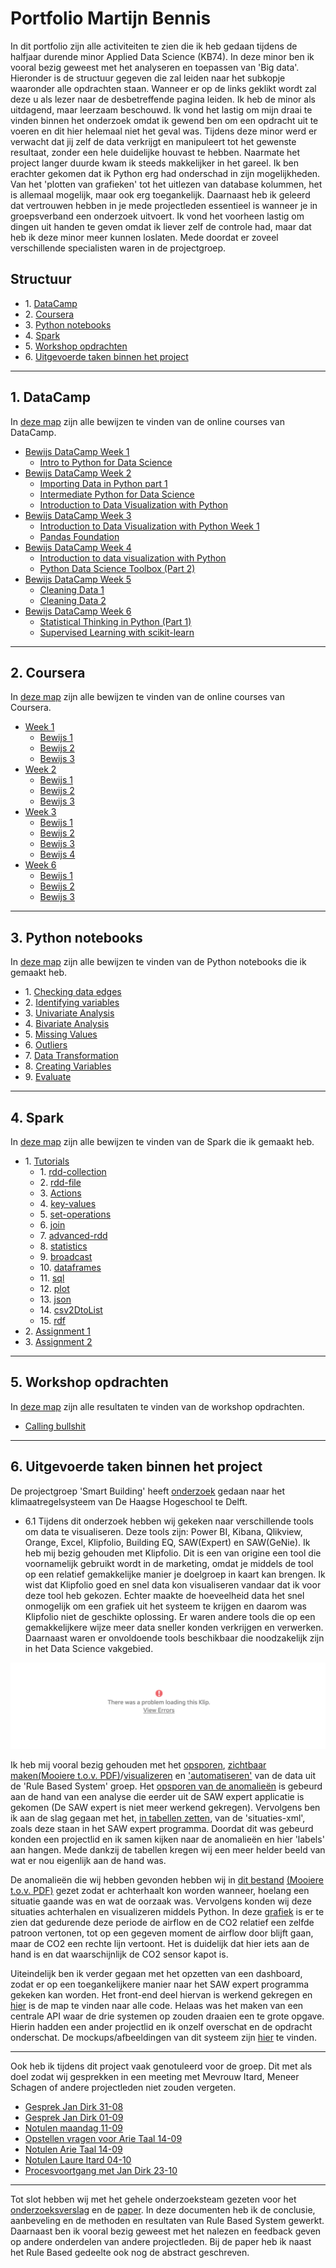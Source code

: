 # Portfolio Martijn Bennis

In dit portfolio zijn alle activiteiten te zien die ik heb gedaan tijdens de halfjaar durende minor Applied Data Science (KB74). In deze minor ben ik vooral bezig geweest met het analyseren en toepassen van 'Big data'. Hieronder is de structuur gegeven die zal leiden naar het subkopje waaronder alle opdrachten staan. Wanneer er op de links geklikt wordt zal deze u als lezer naar de desbetreffende pagina leiden. Ik heb de minor als uitdagend, maar leerzaam beschouwd. Ik vond het lastig om mijn draai te vinden binnen het onderzoek omdat ik gewend ben om een opdracht uit te voeren en dit hier helemaal niet het geval was. Tijdens deze minor werd er verwacht dat jij zelf de data verkrijgt en manipuleert tot het gewenste resultaat, zonder een hele duidelijke houvast te hebben. Naarmate het project langer duurde kwam ik steeds makkelijker in het gareel. Ik ben erachter gekomen dat ik Python erg had onderschad in zijn mogelijkheden. Van het 'plotten van grafieken' tot het uitlezen van database kolummen, het is allemaal mogelijk, maar ook erg toegankelijk. Daarnaast heb ik geleerd dat vertrouwen hebben in je mede projectleden essentieel is wanneer je in groepsverband een onderzoek uitvoert. Ik vond het voorheen lastig om dingen uit handen te geven omdat ik liever zelf de controle had, maar dat heb ik deze minor meer kunnen loslaten. Mede doordat er zoveel verschillende specialisten waren in de projectgroep. 

## Structuur
* 1\. [DataCamp](#DataCamp)
* 2\. [Coursera](#Coursera)
* 3\. [Python notebooks](#Python_notebooks)
* 4\. [Spark](#Spark)
* 5\. [Workshop opdrachten](#Workshop_opdrachten)
* 6\. [Uitgevoerde taken binnen het project](#Uitgevoerde_taken_binnen_het_project)

---

## 1. DataCamp <a name="DataCamp"></a>
In [deze map](https://github.com/martijnBennis/smart_building/tree/master/DataCamp) zijn alle bewijzen te vinden van de online courses van DataCamp.
* [Bewijs DataCamp Week 1](https://github.com/martijnBennis/smart_building/tree/master/DataCamp/Week%201)
    * [Intro to Python for Data Science](https://github.com/martijnBennis/smart_building/blob/master/DataCamp/Week%201/Intro%20to%20Python%20for%20Data%20Science.png)
* [Bewijs DataCamp Week 2](https://github.com/martijnBennis/smart_building/tree/master/DataCamp/Week%202)
    * [Importing Data in Python part 1](https://github.com/martijnBennis/smart_building/blob/master/DataCamp/Week%202/Importing%20Data%20in%20Python%20(Part%201).png)
    * [Intermediate Python for Data Science](https://github.com/martijnBennis/smart_building/blob/master/DataCamp/Week%202/Intermediate%20Python%20for%20Data%20Science.png)
    * [Introduction to Data Visualization with Python](https://github.com/martijnBennis/smart_building/blob/master/DataCamp/Week%202/Introduction%20to%20Data%20Visualization%20with%20Python.png)
* [Bewijs DataCamp Week 3](https://github.com/martijnBennis/smart_building/tree/master/DataCamp/Week%203)
    * [Introduction to Data Visualization with Python Week 1](https://github.com/martijnBennis/smart_building/blob/master/DataCamp/Week%203/Introduction%20to%20Data%20Visualization%20with%20Python%20Week%201.png)
    * [Pandas Foundation](https://github.com/martijnBennis/smart_building/blob/master/DataCamp/Week%203/Pandas%20Foundation.png)
* [Bewijs DataCamp Week 4](https://github.com/martijnBennis/smart_building/tree/master/DataCamp/Week%204)
    * [Introduction to data visualization with Python](https://github.com/martijnBennis/smart_building/blob/master/DataCamp/Week%204/Introduction%20to%20data%20visualization%20with%20Python.png)
    * [Python Data Science Toolbox (Part 2)](https://github.com/martijnBennis/smart_building/blob/master/DataCamp/Week%204/Python%20Data%20Science%20Toolbox%20(Part%202).png)
* [Bewijs DataCamp Week 5](https://github.com/martijnBennis/smart_building/tree/master/DataCamp/Week%205)
    * [Cleaning Data 1](https://github.com/martijnBennis/smart_building/blob/master/DataCamp/Week%205/Cleaning%20Data%201.png)
    * [Cleaning Data 2](https://github.com/martijnBennis/smart_building/blob/master/DataCamp/Week%205/Cleaning%20Data%202.png)
* [Bewijs DataCamp Week 6](https://github.com/martijnBennis/smart_building/tree/master/DataCamp/Week%206)
    * [Statistical Thinking in Python (Part 1)](https://github.com/martijnBennis/smart_building/blob/master/DataCamp/Week%206/Statistical%20Thinking%20in%20Python%20(Part%201).png)
    * [Supervised Learning with scikit-learn](https://github.com/martijnBennis/smart_building/blob/master/DataCamp/Week%206/Supervised%20Learning%20with%20scikit-learn.png)
---

## 2. Coursera <a name="Coursera"></a>
In [deze map](https://github.com/martijnBennis/smart_building/tree/master/Coursera) zijn alle bewijzen te vinden van de online courses van Coursera.
* [Week 1](https://github.com/martijnBennis/smart_building/tree/master/Coursera/Week%201)
    * [Bewijs 1](https://github.com/martijnBennis/smart_building/blob/master/Coursera/Week%201/bewijs1.png)
    * [Bewijs 2](https://github.com/martijnBennis/smart_building/blob/master/Coursera/Week%201/bewijs2.png)
    * [Bewijs 3](https://github.com/martijnBennis/smart_building/blob/master/Coursera/Week%201/bewijs3.png)
* [Week 2](https://github.com/martijnBennis/smart_building/tree/master/Coursera/Week%202)
    * [Bewijs 1](https://github.com/martijnBennis/smart_building/blob/master/Coursera/Week%202/bewijs1.png)
    * [Bewijs 2](https://github.com/martijnBennis/smart_building/blob/master/Coursera/Week%202/bewijs2.png)
    * [Bewijs 3](https://github.com/martijnBennis/smart_building/blob/master/Coursera/Week%202/bewijs3.png)
* [Week 3](https://github.com/martijnBennis/smart_building/tree/master/Coursera/Week%203)
    * [Bewijs 1](https://github.com/martijnBennis/smart_building/blob/master/Coursera/Week%203/bewijs1.png)
    * [Bewijs 2](https://github.com/martijnBennis/smart_building/blob/master/Coursera/Week%203/bewijs2.png)
    * [Bewijs 3](https://github.com/martijnBennis/smart_building/blob/master/Coursera/Week%203/bewijs3.png)
    * [Bewijs 4](https://github.com/martijnBennis/smart_building/blob/master/Coursera/Week%203/bewijs4.png)
* [Week 6](https://github.com/martijnBennis/smart_building/tree/master/Coursera/Week%206)
    * [Bewijs 1](https://github.com/martijnBennis/smart_building/blob/master/Coursera/Week%206/bewijs1.png)
    * [Bewijs 2](https://github.com/martijnBennis/smart_building/blob/master/Coursera/Week%206/bewijs2.png)
    * [Bewijs 3](https://github.com/martijnBennis/smart_building/blob/master/Coursera/Week%206/bewijs3.png)
---

## 3. Python notebooks <a name="Python_notebooks"></a>
In [deze map](https://github.com/martijnBennis/smart_building/tree/master/Python%20notebooks) zijn alle bewijzen te vinden van de Python notebooks die ik gemaakt heb.
* 1\. [Checking data edges](https://github.com/martijnBennis/smart_building/blob/master/Python%20notebooks/1%2BChecking%2BData%2BEdges.md)
* 2\. [Identifying variables](https://github.com/martijnBennis/smart_building/blob/master/Python%20notebooks/2%2BIdentifying%2Bvariables.md)
* 3\. [Univariate Analysis](https://github.com/martijnBennis/smart_building/blob/master/Python%20notebooks/3%2BUnivariate%2BAnalysis/3%20Univariate%20Analysis.md)
* 4\. [Bivariate Analysis](https://github.com/martijnBennis/smart_building/blob/master/Python%20notebooks/4%2BBivariate%2BAnalysis/4%20Bivariate%20Analysis.md)
* 5\. [Missing Values](https://github.com/martijnBennis/smart_building/blob/master/Python%20notebooks/5%2BMissing%2BValues.md)
* 6\. [Outliers](https://github.com/martijnBennis/smart_building/blob/master/Python%20notebooks/6%2BOutliers/6%20Outliers.md)
* 7\. [Data Transformation](https://github.com/martijnBennis/smart_building/blob/master/Python%20notebooks/7%2BData%2BTransformation/7%20Data%20Transformation.md)
* 8\. [Creating Variables](https://github.com/martijnBennis/smart_building/blob/master/Python%20notebooks/8%2BCreating%2BVariables.md)
* 9\. [Evaluate](https://github.com/martijnBennis/smart_building/blob/master/Python%20notebooks/9%2BEvaluate.md)

---

## 4. Spark <a name="Spark"></a>
In [deze map](https://github.com/martijnBennis/smart_building/tree/master/Spark) zijn alle bewijzen te vinden van de Spark die ik gemaakt heb.

* 1\. [Tutorials](https://github.com/martijnBennis/smart_building/tree/master/Spark/Tutorials)
  * 1\. [rdd-collection](https://github.com/martijnBennis/smart_building/blob/master/Spark/Tutorials/1-rdd-collection.md)
  * 2\. [rdd-file](https://github.com/martijnBennis/smart_building/blob/master/Spark/Tutorials/2-rdd-file.md)
  * 3\. [Actions](https://github.com/martijnBennis/smart_building/blob/master/Spark/Tutorials/3-actions.md)
  * 4\. [key-values](https://github.com/martijnBennis/smart_building/blob/master/Spark/Tutorials/4-key-values.md)
  * 5\. [set-operations](https://github.com/martijnBennis/smart_building/blob/master/Spark/Tutorials/5-set-operations.md)
  * 6\. [join](https://github.com/martijnBennis/smart_building/blob/master/Spark/Tutorials/6-join.md)
  * 7\. [advanced-rdd](https://github.com/martijnBennis/smart_building/blob/master/Spark/Tutorials/7-advanced-rdd.md)
  * 8\. [statistics](https://github.com/martijnBennis/smart_building/blob/master/Spark/Tutorials/8-statistics.md)
  * 9\. [broadcast](https://github.com/martijnBennis/smart_building/blob/master/Spark/Tutorials/9-broadcast.md)
  * 10\. [dataframes](https://github.com/martijnBennis/smart_building/blob/master/Spark/Tutorials/10-dataframes.md)
  * 11\. [sql](https://github.com/martijnBennis/smart_building/blob/master/Spark/Tutorials/11-sql.md)
  * 12\. [plot](https://github.com/martijnBennis/smart_building/blob/master/Spark/Tutorials/12-plot.md)
  * 13\. [json](https://github.com/martijnBennis/smart_building/blob/master/Spark/Tutorials/13-json.md)
  * 14\. [csv2DtoList](https://github.com/martijnBennis/smart_building/blob/master/Spark/Tutorials/14-csv2DtoList.md)
  * 15\. [rdf](https://github.com/martijnBennis/smart_building/blob/master/Spark/Tutorials/15-rdf.md)
* 2\. [Assignment 1](https://github.com/martijnBennis/smart_building/blob/master/Spark/assignment1.md)
* 3\. [Assignment 2](https://github.com/martijnBennis/smart_building/blob/master/Spark/assignment2.md)


---

## 5. Workshop opdrachten <a name="Workshop_opdrachten"></a>
In [deze map](https://github.com/martijnBennis/smart_building/tree/master/Workshop%20opdrachten) zijn alle resultaten te vinden van de workshop opdrachten.
* [Calling bullshit](https://github.com/martijnBennis/smart_building/blob/master/Workshop%20opdrachten/martijn_bennis_14151871_Calling_bullshit.pdf)

---

## 6. Uitgevoerde taken binnen het project <a name="Uitgevoerde_taken_binnen_het_project"></a>
De projectgroep 'Smart Building' heeft [onderzoek](https://github.com/martijnBennis/smart_building/blob/master/Uitgevoerde%20taken%20binnen%20het%20project/Onderzoeksverslag/Onderzoeksverslag%20Smartbuilding%202.0.docx.pdf) gedaan naar het klimaatregelsysteem van De Haagse Hogeschool te Delft. 
* 6.1 Tijdens dit onderzoek hebben wij gekeken naar verschillende tools om data te visualiseren. Deze tools zijn: Power BI, Kibana, Qlikview, Orange, Excel, Klipfolio, Building EQ, SAW(Expert) en SAW(GeNie). Ik heb mij bezig gehouden met Klipfolio. Dit is een van origine een tool die voornamelijk gebruikt wordt in de marketing, omdat je middels de tool op een relatief gemakkelijke manier je doelgroep in kaart kan brengen. Ik wist dat Klipfolio goed en snel data kon visualiseren vandaar dat ik voor deze tool heb gekozen. Echter maakte de hoeveelheid data het snel onmogelijk om een grafiek uit het systeem te krijgen en daarom was Klipfolio niet de geschikte oplossing. Er waren andere tools die op een gemakkelijkere wijze meer data sneller konden verkrijgen en verwerken.
Daarnaast waren er onvoldoende tools beschikbaar die noodzakelijk zijn in het Data Science vakgebied.

![Figure_1-5](images/error_klipfolio.png)






Ik heb mij vooral bezig gehouden met het [opsporen](https://github.com/martijnBennis/smart_building/blob/master/Uitgevoerde%20taken%20binnen%20het%20project/RBS/overzicht_anomalien_saw_expert.pdf), [zichtbaar maken](https://github.com/martijnBennis/smart_building/blob/master/Uitgevoerde%20taken%20binnen%20het%20project/RBS/SAW%20Expert%20anomalie%C3%ABn.pdf)[(Mooiere t.o.v. PDF)](https://github.com/martijnBennis/smart_building/blob/master/Uitgevoerde%20taken%20binnen%20het%20project/RBS/SAW%20Expert%20anomalie%C3%ABn.xlsx)/[visualizeren](https://github.com/martijnBennis/smart_building/blob/master/Uitgevoerde%20taken%20binnen%20het%20project/RBS/image20.png) en ['automatiseren'](https://github.com/martijnBennis/smart_building/tree/master/Uitgevoerde%20taken%20binnen%20het%20project/dashboard) van de data uit de 'Rule Based System' groep. Het [opsporen van de anomalieën](https://github.com/martijnBennis/smart_building/blob/master/Uitgevoerde%20taken%20binnen%20het%20project/RBS/overzicht_anomal) is gebeurd aan de hand van een analyse die eerder uit de SAW expert applicatie is gekomen (De SAW expert is niet meer werkend gekregen). Vervolgens ben ik aan de slag gegaan met het, [in tabellen zetten](https://github.com/martijnBennis/smart_building/blob/master/Uitgevoerde%20taken%20binnen%20het%20project/RBS/Saw%20expert%20.pdf), van de 'situaties-xml', zoals deze staan in het SAW expert programma. Doordat dit was gebeurd konden een projectlid en ik samen kijken naar de anomalieën en hier 'labels' aan hangen. Mede dankzij de tabellen kregen wij een meer helder beeld van wat er nou eigenlijk aan de hand was. 

De anomalieën die wij hebben gevonden hebben wij in [dit bestand](https://github.com/martijnBennis/smart_building/blob/master/Uitgevoerde%20taken%20binnen%20het%20project/RBS/SAW%20Expert%20anomalie%C3%ABn.pdf) [(Mooiere t.o.v. PDF)](https://github.com/martijnBennis/smart_building/blob/master/Uitgevoerde%20taken%20binnen%20het%20project/RBS/SAW%20Expert%20anomalie%C3%ABn.xlsx) gezet zodat er achterhaalt kon worden wanneer, hoelang een situatie gaande was en wat de oorzaak was. Vervolgens konden wij deze situaties achterhalen en visualizeren middels Python. In deze [grafiek](https://github.com/martijnBennis/smart_building/blob/master/Uitgevoerde%20taken%20binnen%20het%20project/RBS/image20.png) is er te zien dat gedurende deze periode de airflow en de CO2 relatief een zelfde patroon vertonen, tot op een gegeven moment de airflow door blijft gaan, maar de CO2 een rechte lijn vertoont. Het is duidelijk dat hier iets aan de hand is en dat waarschijnlijk de CO2 sensor kapot is.

Uiteindelijk ben ik verder gegaan met het opzetten van een dashboard, zodat er op een toegankelijkere manier naar het SAW expert programma gekeken kan worden. Het front-end deel hiervan is werkend gekregen en [hier](https://github.com/martijnBennis/smart_building/tree/master/Uitgevoerde%20taken%20binnen%20het%20project/dashboard) is de map te vinden naar alle code. Helaas was het maken van een centrale API waar de drie systemen op zouden draaien een te grote opgave. Hierin hadden een ander projectlid en ik onzelf overschat en de opdracht onderschat. De mockups/afbeeldingen van dit systeem zijn [hier](https://github.com/martijnBennis/smart_building/tree/master/Uitgevoerde%20taken%20binnen%20het%20project/dashboard/Mockups%20dashboard) te vinden.

---

Ook heb ik tijdens dit project vaak genotuleerd voor de groep. Dit met als doel zodat wij gesprekken in een meeting met Mevrouw Itard, Meneer Schagen of andere projectleden niet zouden vergeten.
* [Gesprek Jan Dirk 31-08](https://github.com/martijnBennis/smart_building/blob/master/Uitgevoerde%20taken%20binnen%20het%20project/Notulen/08-31%20Gesprek%20Jan-Dirk.pdf)
* [Gesprek Jan Dirk 01-09](https://github.com/martijnBennis/smart_building/blob/master/Uitgevoerde%20taken%20binnen%20het%20project/Notulen/09-01%20Gesprek%20Jan-Dirk.pdf)
* [Notulen maandag 11-09](https://github.com/martijnBennis/smart_building/blob/master/Uitgevoerde%20taken%20binnen%20het%20project/Notulen/09-11%20Notulen%20maandag.pdf)
* [Opstellen vragen voor Arie Taal 14-09](https://github.com/martijnBennis/smart_building/blob/master/Uitgevoerde%20taken%20binnen%20het%20project/Notulen/09-14%20Vragen.pdf)
* [Notulen Arie Taal 14-09](https://github.com/martijnBennis/smart_building/blob/master/Uitgevoerde%20taken%20binnen%20het%20project/Notulen/09-14%20Notulen%20Arie%20Taal.pdf)
* [Notulen Laure Itard 04-10](https://github.com/martijnBennis/smart_building/blob/master/Uitgevoerde%20taken%20binnen%20het%20project/Notulen/10-04%20Notulen%20Laure%20Itard.pdf)
* [Procesvoortgang met Jan Dirk 23-10](https://github.com/martijnBennis/smart_building/blob/master/Uitgevoerde%20taken%20binnen%20het%20project/Notulen/10-23%20Proces%20voortgang%20met%20JD.pdf)

---

Tot slot hebben wij met het gehele onderzoeksteam gezeten voor het [onderzoeksverslag](https://github.com/martijnBennis/smart_building/blob/master/Uitgevoerde%20taken%20binnen%20het%20project/Onderzoeksverslag/Onderzoeksverslag%20Smartbuilding%202.0.docx.pdf) en de [paper](https://github.com/martijnBennis/smart_building/blob/master/Uitgevoerde%20taken%20binnen%20het%20project/Paper/Paper%200.999999999.pdf). In deze documenten heb ik de conclusie, aanbeveling en de methoden en resultaten van Rule Based System gewerkt. 
Daarnaast ben ik vooral bezig geweest met het nalezen en feedback geven op andere onderdelen van andere projectleden. Bij de paper heb ik naast het Rule Based gedeelte ook nog de abstract geschreven.  
